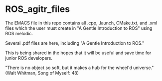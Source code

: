 # ROS_agitr_files

The EMACS file in this repo contains all .cpp, .launch, CMake.txt, and .xml files which the user must create in "A Gentle Introduction to ROS" using ROS melodic.

Several .pdf files are here, including "A Gentle Introduction to ROS."

This is being shared in the hopes that it will be useful and save time for junior ROS developers.

"There is no object so soft, but it makes a hub for the wheel'd universe." (Walt Whitman, Song of Myself: 48)
